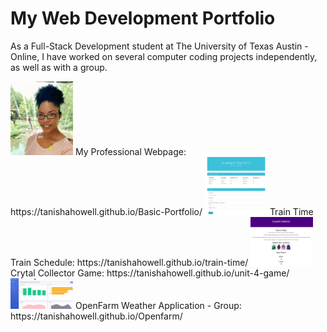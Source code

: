 # My Web Development Portfolio

As a Full-Stack Development student at The University of Texas Austin - Online, I have worked on several computer coding projects independently, as well as with a group.


<img src="assets\images\Profile_Picture.jpg" alt="Photo of Tanisha" width="100">
My Professional Webpage: https://tanishahowell.github.io/Basic-Portfolio/


<img src="assets\images\train-time-image.jpg" alt="Photo of Train Time app" width="100">
Train Time Train Schedule: https://tanishahowell.github.io/train-time/


<img src="assets\images\crystal-collector-image.jpg" alt="Photo of Crystal Collector game app" width="100">
Crytal Collector Game: https://tanishahowell.github.io/unit-4-game/


<img src="assets\images\openfarm-image.jpg" alt="Photo of OpenFarm app" width="100">
OpenFarm Weather Application - Group: https://tanishahowell.github.io/Openfarm/
